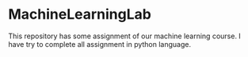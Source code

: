 # MachineLearningLab
 This repository has some assignment of our machine learning course. I have try to complete all assignment in python language.
